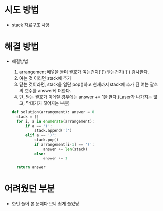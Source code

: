 # 시도 방법

- stack 자료구조 사용

# 해결 방법

- 해결방법

  1. arrangement 배열을 돌며 괄호가 여는건지('(') 닫는건지(')') 검사한다.
  2. 여는 것 이라면 stack에 추가
  3. 닫는 것이라면, stack을 일단 pop()하고 현재까지 stack에 추가 된 여는 괄호의 갯수를 answer에 더한다.
  4. 단, 닫는 괄호가 이어질 경우에는 answer += 1을 한다.(Laser가 나가지는 않고, 막대기가 끊어지는 부분)

  

  ```python
  def solution(arrangement): answer = 0
  	stack = []
    for i, a in enumerate(arrangement):
        if a == '(':
            stack.append('(')
        elif a == ')':
            stack.pop()
            if arrangement[i-1] == '(':
                answer += len(stack)
            else:
                answer += 1
    
    return answer
  ```

  

# 어려웠던 부분

- 한번 풀어 본 문제다 보니 쉽게 풀었당

